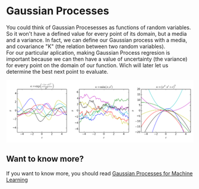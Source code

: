 # Gaussian Processes
You could think of Gaussian Procesesses as functions of random variables. So it won't have a defined value for every point of its domain, but a media and a variance. In fact, we can define our Gaussian process with a media, and covariance "K" (the relation between two random variables).<br>
For our particular aplication, making Gaussian Process regresion is important because we can then have a value of uncertainty (the variance) for every point on the domain of our function. Wich will later let us determine the best next point to evaluate.

![Gaussian Process](../Imagenes/Gaussian_process.png)

## Want to know more?

If you want to know more, you should read [Gaussian Processes for Machine Learning](http://www.gaussianprocess.org/gpml/chapters/RW.pdf?source=post_page---------------------------)